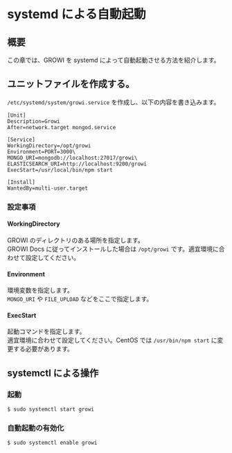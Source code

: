 # systemd による自動起動

## 概要

この章では、GROWI を systemd によって自動起動させる方法を紹介します。

## ユニットファイルを作成する。

`/etc/systemd/system/growi.service` を作成し、以下の内容を書き込みます。

```text
[Unit]
Description=Growi
After=network.target mongod.service

[Service]
WorkingDirectory=/opt/growi
Environment=PORT=3000\
MONGO_URI=mongodb://localhost:27017/growi\
ELASTICSEARCH_URI=http://localhost:9200/growi
ExecStart=/usr/local/bin/npm start

[Install]
WantedBy=multi-user.target
```

### 設定事項

#### WorkingDirectory

GROWI のディレクトリのある場所を指定します。  
GROWI Docs に従ってインストールした場合は `/opt/growi` です。適宜環境に合わせて設定してください。

#### Environment

環境変数を指定します。  
`MONGO_URI` や `FILE_UPLOAD` などをここで指定します。

#### ExecStart

起動コマンドを指定します。  
適宜環境に合わせて設定してください。CentOS では `/usr/bin/npm start` に変更する必要があります。

## systemctl による操作

### 起動

```text
$ sudo systemctl start growi
```

### 自動起動の有効化

```text
$ sudo systemctl enable growi
```